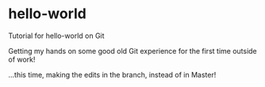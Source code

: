 # hello-world
Tutorial for hello-world on Git

Getting my hands on some good old Git experience for the first time outside of work!

...this time, making the edits in the branch, instead of in Master!
